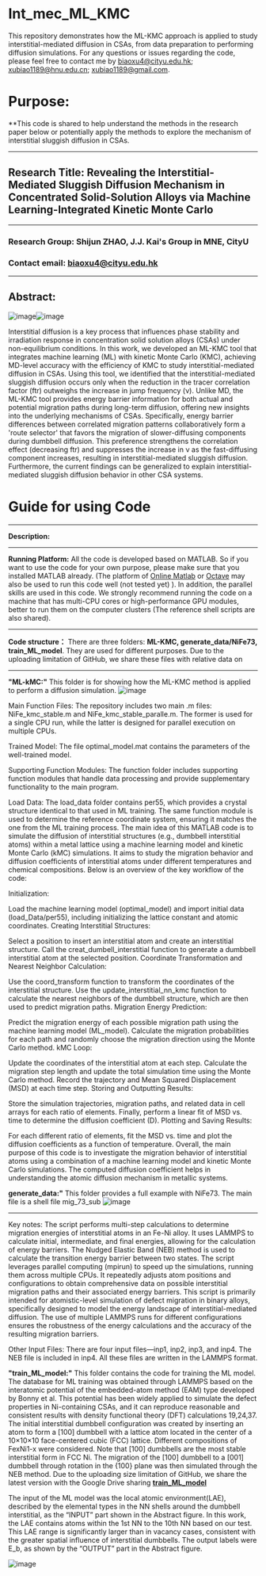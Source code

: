# Int_mec_ML_KMC
 This repository demonstrates how the ML-KMC approach is applied to study interstitial-mediated diffusion in CSAs, from data preparation to performing diffusion simulations. For any questions or issues regarding the code, please feel free to contact me by biaoxu4@cityu.edu.hk; xubiao1189@hnu.edu.cn; xubiao1189@gmail.com.
# Purpose:
**This code is shared to help understand the methods in the research paper below or potentially apply the methods to explore the mechanism of interstitial sluggish diffusion in CSAs. 
***
## Research Title: Revealing the Interstitial-Mediated Sluggish Diffusion Mechanism in Concentrated Solid-Solution Alloys via Machine Learning-Integrated Kinetic Monte Carlo
***
### Research Group: Shijun ZHAO, J.J. Kai's Group in MNE, CityU
### Contact email: biaoxu4@cityu.edu.hk 
***
## Abstract:
![image](https://github.com/user-attachments/assets/15236417-3541-45a9-b3de-cf43121c7353)![image](https://github.com/user-attachments/assets/5ceb8d58-4cf8-4278-bf7b-e8e98c6c68b6)

Interstitial diffusion is a key process that influences phase stability and irradiation response in concentration solid solution alloys (CSAs) under non-equilibrium conditions. In this work, we developed an ML-KMC tool that integrates machine learning (ML) with kinetic Monte Carlo (KMC), achieving MD-level accuracy with the efficiency of KMC to study interstitial-mediated diffusion in CSAs. Using this tool, we identified that the interstitial-mediated sluggish diffusion occurs only when the reduction in the tracer correlation factor (ftr) outweighs the increase in jump frequency (ν). Unlike MD, the ML-KMC tool provides energy barrier information for both actual and potential migration paths during long-term diffusion, offering new insights into the underlying mechanisms of CSAs. Specifically, energy barrier differences between correlated migration patterns collaboratively form a 'route selector' that favors the migration of slower-diffusing components during dumbbell diffusion. This preference strengthens the correlation effect (decreasing ftr) and suppresses the increase in ν as the fast-diffusing component increases, resulting in interstitial-mediated sluggish diffusion. Furthermore, the current findings can be generalized to explain interstitial-mediated sluggish diffusion behavior in other CSA systems.
# Guide for using Code
***
**Description:**
***
**Running Platform:** All the code is developed based on MATLAB. So if you want to use the code for your own purpose, please make sure that you installed MATLAB already. (The platform of [Online Matlab](https://www.mathworks.com/products/matlab-online.html) or [Octave](https://octave.org/) may also be used to run this code well (not tested yet) ). In addition, the parallel skills are used in this code. We strongly recommend running the code on a machine that has multi-CPU cores or high-performance GPU modules, better to run them on the computer clusters (The reference shell scripts are also shared).  
***
**Code structure：** There are three folders: **ML-KMC, generate_data/NiFe73, train_ML_model**. They are used for different purposes. 
Due to the uploading limitation of GitHub, we share these files with relative data on
***
**"ML-kMC:"** This folder is for showing how the ML-KMC method is applied to perform a diffusion simulation. 
![image](https://github.com/user-attachments/assets/aaeceb08-5c51-431d-b16e-b47d75c065c4)

Main Function Files: The repository includes two main .m files: NiFe_kmc_stable.m and NiFe_kmc_stable_paralle.m. The former is used for a single CPU run, while the latter is designed for parallel execution on multiple CPUs.

Trained Model: The file optimal_model.mat contains the parameters of the well-trained model.

Supporting Function Modules: The function folder includes supporting function modules that handle data processing and provide supplementary functionality to the main program.

Load Data: The load_data folder contains per55, which provides a crystal structure identical to that used in ML training. The same function module is used to determine the reference coordinate system, ensuring it matches the one from the ML training process.
The main idea of this MATLAB code is to simulate the diffusion of interstitial structures (e.g., dumbbell interstitial atoms) within a metal lattice using a machine learning model and kinetic Monte Carlo (kMC) simulations. It aims to study the migration behavior and diffusion coefficients of interstitial atoms under different temperatures and chemical compositions. Below is an overview of the key workflow of the code:

Initialization:

Load the machine learning model (optimal_model) and import initial data (load_Data/per55), including initializing the lattice constant and atomic coordinates.
Creating Interstitial Structures:

Select a position to insert an interstitial atom and create an interstitial structure.
Call the creat_dumbell_interstitial function to generate a dumbbell interstitial atom at the selected position.
Coordinate Transformation and Nearest Neighbor Calculation:

Use the coord_transform function to transform the coordinates of the interstitial structure.
Use the update_interstitial_nn_kmc function to calculate the nearest neighbors of the dumbbell structure, which are then used to predict migration paths.
Migration Energy Prediction:

Predict the migration energy of each possible migration path using the machine learning model (ML_model).
Calculate the migration probabilities for each path and randomly choose the migration direction using the Monte Carlo method.
kMC Loop:

Update the coordinates of the interstitial atom at each step.
Calculate the migration step length and update the total simulation time using the Monte Carlo method.
Record the trajectory and Mean Squared Displacement (MSD) at each time step.
Storing and Outputting Results:

Store the simulation trajectories, migration paths, and related data in cell arrays for each ratio of elements.
Finally, perform a linear fit of MSD vs. time to determine the diffusion coefficient (D).
Plotting and Saving Results:

For each different ratio of elements, fit the MSD vs. time and plot the diffusion coefficients as a function of temperature.
Overall, the main purpose of this code is to investigate the migration behavior of interstitial atoms using a combination of a machine learning model and kinetic Monte Carlo simulations. The computed diffusion coefficient helps in understanding the atomic diffusion mechanism in metallic systems.


**generate_data:"** This folder provides a full example with NiFe73. The main file is a shell file mig_73_sub
![image](https://github.com/user-attachments/assets/85a8f71e-be90-4274-b3ea-e157f8dce19e)
***
Key notes:
The script performs multi-step calculations to determine migration energies of interstitial atoms in an Fe-Ni alloy.
It uses LAMMPS to calculate initial, intermediate, and final energies, allowing for the calculation of energy barriers.
The Nudged Elastic Band (NEB) method is used to calculate the transition energy barrier between two states.
The script leverages parallel computing (mpirun) to speed up the simulations, running them across multiple CPUs.
It repeatedly adjusts atom positions and configurations to obtain comprehensive data on possible interstitial migration paths and their associated energy barriers.
This script is primarily intended for atomistic-level simulation of defect migration in binary alloys, specifically designed to model the energy landscape of interstitial-mediated diffusion. The use of multiple LAMMPS runs for different configurations ensures the robustness of the energy calculations and the accuracy of the resulting migration barriers.

Other Input Files: There are four input files—inp1, inp2, inp3, and inp4. The NEB file is included in inp4. All these files are written in the LAMMPS format.

**"train_ML_model:"** This folder contains the code for training the ML model. The database for ML training was obtained through LAMMPS based on the interatomic potential of the embedded-atom method (EAM) type developed by Bonny et al. This potential has been widely applied to simulate the defect properties in Ni-containing CSAs, and it can reproduce reasonable and consistent results with density functional theory (DFT) calculations 19,24,37. The initial interstitial dumbbell configuration was created by inserting an atom to form a [100] dumbbell with a lattice atom located in the center of a 10×10×10 face-centered cubic (FCC) lattice. Different compositions of FexNi1-x were considered. Note that [100] dumbbells are the most stable interstitial form in FCC Ni. The migration of the [100] dumbbell to a [001] dumbbell through rotation in the {100}  plane was then simulated through the NEB method.   Due to the uploading size limitation of GitHub, we share the latest version with the Google Drive sharing [**train_ML_model**](https://drive.google.com/drive/folders/1RKA-LYCH1KthIbe68eprZEvXe0mOaoxS?usp=sharing)

The input of the ML model was the local atomic environment(LAE), described by the elemental types in the NN shells around the dumbbell interstitial, as the “INPUT” part shown in the Abstract figure. In this work, the LAE contains atoms within the 1st NN to the 10th NN based on our test. This LAE range is significantly larger than in vacancy cases, consistent with the greater spatial influence of interstitial dumbbells. The output labels were E_b, as shown by the “OUTPUT” part in the Abstract figure. 

![image](https://github.com/Jeremy1189/interstitial-diffusion/assets/85468234/4ab93fc3-c23e-48d9-a3a3-b19d1e44cd37)
